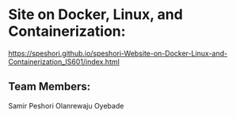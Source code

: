 # Site on Docker, Linux, and Containerization:
https://speshori.github.io/speshori-Website-on-Docker-Linux-and-Containerization_IS601/index.html

## Team Members:
Samir Peshori
Olanrewaju Oyebade
